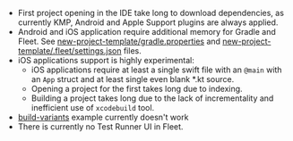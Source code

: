 - First project opening in the IDE take long to download dependencies, as currently KMP, Android and Apple Support plugins are always applied.   
- Android and iOS application require additional memory for Gradle and Fleet.
  See [new-project-template/gradle.properties](../examples/new-project-template/gradle.properties) and [new-project-template/.fleet/settings.json](../examples/new-project-template/.fleet/settings.json) files. 
- iOS applications support is highly experimental:
  - iOS applications require at least a single swift file with an `@main` with an `App` struct and at least single even blank *.kt source.
  - Opening a project for the first takes long due to indexing.
  - Building a project takes long due to the lack of incrementality and inefficient use of `xcodebuild` tool. 
- [build-variants](../examples/build-variants) example currently doesn't work
- There is currently no Test Runner UI in Fleet.
